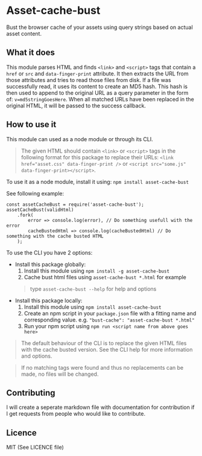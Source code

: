 # Asset-cache-bust
Bust the browser cache of your assets using query strings based on actual asset content.

## What it does
This module parses HTML and finds `<link>` and `<script>` tags that contain a `href` or `src` 
and `data-finger-print` attribute. It then extracts the URL from those attributes  and 
tries to read those files from disk. If a file was successfully read, it uses its content 
to create an MD5 hash. This hash is then used to append to the original URL as a query 
parameter in the form of: `v=md5stringGoesHere`. When all matched URLs have been replaced in 
the original HTML, it will be passed to the success callback.


## How to use it
This module can used as a node module or through its CLI.

> The given HTML should contain `<link>` or `<script>` tags in the following format for this package to
> replace their URLs: `<link href="asset.css" data-finger-print />` or `<script src="some.js" data-finger-print></script>`.

To use it as a node module, install it using: `npm install asset-cache-bust`

See following example:
```
const assetCacheBust = require('asset-cache-bust');
assetCacheBust(validHtml)
    .fork(
        error => console.log(error), // Do something usefull with the error
        cacheBustedHtml => console.log(cacheBustedHtml) // Do something with the cache busted HTML
    );
```

To use the CLI you have 2 options:

* Install this package globally:
    1. Install this module using `npm install -g asset-cache-bust`
    2. Cache bust html files using `asset-cache-bust *.html` for example
    > type `asset-cache-bust --help` for help and options
* Install this package locally:
    1. Install this module using `npm install asset-cache-bust`
    2. Create an npm script in your `package.json` file with a fitting name and corresponding value.
    e.g. `"bust-cache": "asset-cache-bust *.html"`
    3. Run your npm script using `npm run <script name from above goes here>`
    
> The default behaviour of the CLI is to replace the given HTML files with the cache
> busted version. See the CLI help for more information and options.

> If no matching tags were found and thus no replacements can be made, no files will be
> changed.

## Contributing
I will create a seperate markdown file with documentation for contribution if
I get requests from people who would like to contribute.

## Licence
MIT (See LICENCE file)
